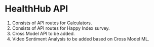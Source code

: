 # HealthHub API

1. Consists of API routes for Calculators.
2. Consists of API routes for Happy Index survey.
3. Cross Model API to be added.
4. Video Sentiment Analysis to be added based on Cross Model ML.

